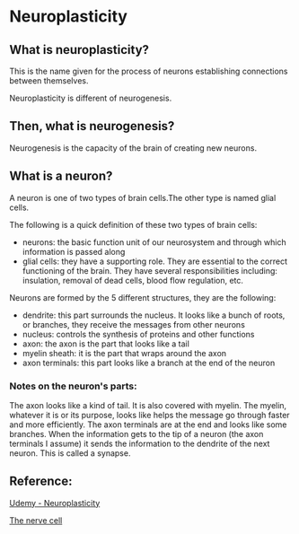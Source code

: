 # Neuroplasticity

## What is neuroplasticity?

This is the name given for the process of neurons establishing connections between themselves.

Neuroplasticity is different of neurogenesis.

## Then, what is neurogenesis?

Neurogenesis is the capacity of the brain of creating new neurons.

## What is a neuron?

A neuron is one of two types of brain cells.The other type is named glial cells.

The following is a quick definition of these two types of brain cells:

- neurons: the basic function unit of our neurosystem and through which information is passed along
- glial cells: they have a supporting role. They are essential to the correct functioning of the brain. They have several responsibilities including: insulation, removal of dead cells, blood flow regulation, etc.

Neurons are formed by the 5 different structures, they are the following:

- dendrite: this part surrounds the nucleus. It looks like a bunch of roots, or branches, they receive the messages from other neurons
- nucleus: controls the synthesis of proteins and other functions
- axon: the axon is the part that looks like a tail
- myelin sheath: it is the part that wraps around the axon
- axon terminals: this part looks like a branch at the end of the neuron

### Notes on the neuron's parts:

The axon looks like a kind of tail. It is also covered with myelin. The myelin, whatever it is or its purpose, looks like helps the message go through faster and more efficiently. The axon terminals are at the end and looks like some branches. When the information gets to the tip of a neuron (the axon terminals I assume) it sends the information to the dendrite of the next neuron. This is called a synapse.

## Reference:

[Udemy - Neuroplasticity](https://www.udemy.com/course/neuroplasticity/)

[The nerve cell](https://www.britannica.com/science/nervous-system/The-nerve-cell)
